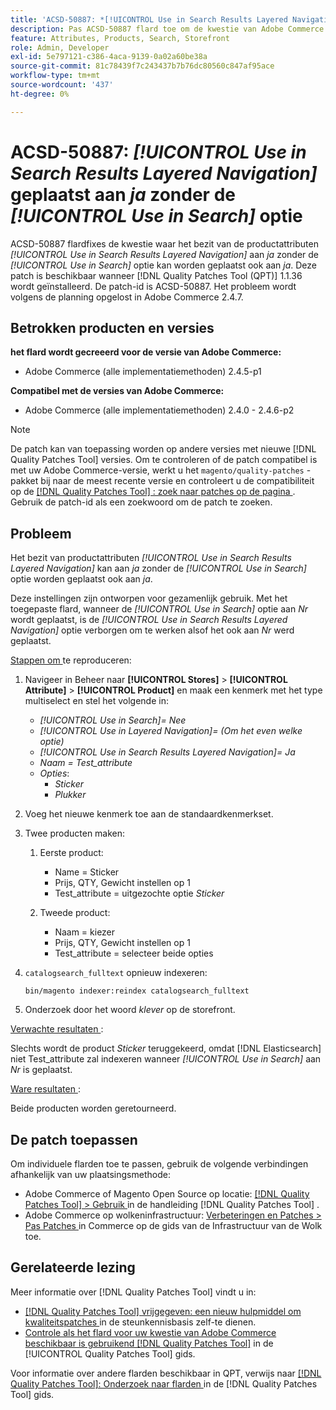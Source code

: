 ```yaml
---
title: 'ACSD-50887: *[!UICONTROL Use in Search Results Layered Navigation]* wordt geplaatst aan ja zonder de *[!UICONTROL Use in Search] * optie'
description: Pas ACSD-50887 flard toe om de kwestie van Adobe Commerce te bevestigen waar het bezit van het productkenmerk * [!UICONTROL Use in Search Results Layered Navigation]* kan worden geplaatst aan *Yes* zonder de * [!UICONTROL Use in Search] * optie ook wordt geplaatst aan *Yes*.
feature: Attributes, Products, Search, Storefront
role: Admin, Developer
exl-id: 5e797121-c386-4aca-9139-0a02a60be38a
source-git-commit: 81c78439f7c243437b7b76dc80560c847af95ace
workflow-type: tm+mt
source-wordcount: '437'
ht-degree: 0%

---
```


# ACSD-50887: *[!UICONTROL Use in Search Results Layered Navigation]* geplaatst aan *ja* zonder de *[!UICONTROL Use in Search]* optie

ACSD-50887 flardfixes de kwestie waar het bezit van de productattributen *[!UICONTROL Use in Search Results Layered Navigation]* aan *ja* zonder de *[!UICONTROL Use in Search]* optie kan worden geplaatst ook aan *ja*. Deze patch is beschikbaar wanneer [!DNL Quality Patches Tool (QPT)] 1.1.36 wordt geïnstalleerd. De patch-id is ACSD-50887. Het probleem wordt volgens de planning opgelost in Adobe Commerce 2.4.7.

## Betrokken producten en versies

**het flard wordt gecreeerd voor de versie van Adobe Commerce:**

* Adobe Commerce (alle implementatiemethoden) 2.4.5-p1

**Compatibel met de versies van Adobe Commerce:**

* Adobe Commerce (alle implementatiemethoden) 2.4.0 - 2.4.6-p2

>[!NOTE]
>
>De patch kan van toepassing worden op andere versies met nieuwe [!DNL Quality Patches Tool] versies. Om te controleren of de patch compatibel is met uw Adobe Commerce-versie, werkt u het `magento/quality-patches` -pakket bij naar de meest recente versie en controleert u de compatibiliteit op de [[!DNL Quality Patches Tool] : zoek naar patches op de pagina ](https://experienceleague.adobe.com/tools/commerce-quality-patches/index.html) . Gebruik de patch-id als een zoekwoord om de patch te zoeken.

## Probleem

Het bezit van productattributen *[!UICONTROL Use in Search Results Layered Navigation]* kan aan *ja* zonder de *[!UICONTROL Use in Search]* optie worden geplaatst ook aan *ja*.

Deze instellingen zijn ontworpen voor gezamenlijk gebruik. Met het toegepaste flard, wanneer de *[!UICONTROL Use in Search]* optie aan *Nr* wordt geplaatst, is de *[!UICONTROL Use in Search Results Layered Navigation]* optie verborgen om te werken alsof het ook aan *Nr* werd geplaatst.

<u> Stappen om </u> te reproduceren:

1. Navigeer in Beheer naar **[!UICONTROL Stores]** > **[!UICONTROL Attribute]** > **[!UICONTROL Product]** en maak een kenmerk met het type multiselect en stel het volgende in:

   * *[!UICONTROL Use in Search]= Nee*
   * *[!UICONTROL Use in Layered Navigation]= (Om het even welke optie)*
   * *[!UICONTROL Use in Search Results Layered Navigation]= Ja*
   * *Naam = Test_attribute*
   * *Opties*:
      * *Sticker*
      * *Plukker*

1. Voeg het nieuwe kenmerk toe aan de standaardkenmerkset.
1. Twee producten maken:

   1. Eerste product:
      * Name = Sticker
      * Prijs, QTY, Gewicht instellen op 1
      * Test_attribute = uitgezochte optie *Sticker*

   1. Tweede product:
      * Naam = kiezer
      * Prijs, QTY, Gewicht instellen op 1
      * Test_attribute = selecteer beide opties

1. `catalogsearch_fulltext` opnieuw indexeren:

   `bin/magento indexer:reindex catalogsearch_fulltext`

1. Onderzoek door het woord *klever* op de storefront.

<u> Verwachte resultaten </u>:

Slechts wordt de product *Sticker* teruggekeerd, omdat [!DNL Elasticsearch] niet Test_attribute zal indexeren wanneer *[!UICONTROL Use in Search]* aan *Nr* is geplaatst.

<u> Ware resultaten </u>:

Beide producten worden geretourneerd.

## De patch toepassen

Om individuele flarden toe te passen, gebruik de volgende verbindingen afhankelijk van uw plaatsingsmethode:

* Adobe Commerce of Magento Open Source op locatie: [[!DNL Quality Patches Tool]  > Gebruik ](/help/tools/quality-patches-tool/usage.md) in de handleiding [!DNL Quality Patches Tool] .
* Adobe Commerce op wolkeninfrastructuur: [ Verbeteringen en Patches > Pas Patches ](https://experienceleague.adobe.com/docs/commerce-cloud-service/user-guide/develop/upgrade/apply-patches.html) in Commerce op de gids van de Infrastructuur van de Wolk toe.

## Gerelateerde lezing

Meer informatie over [!DNL Quality Patches Tool] vindt u in:

* [[!DNL Quality Patches Tool]  vrijgegeven: een nieuw hulpmiddel om kwaliteitspatches ](https://experienceleague.adobe.com/en/docs/commerce-knowledge-base/kb/announcements/commerce-announcements/magento-quality-patches-released-new-tool-to-self-serve-quality-patches) in de steunkennisbasis zelf-te dienen.
* [ Controle als het flard voor uw kwestie van Adobe Commerce beschikbaar is gebruikend  [!DNL Quality Patches Tool]](/help/tools/quality-patches-tool/patches-available-in-qpt/check-patch-for-magento-issue-with-magento-quality-patches.md) in de [!UICONTROL Quality Patches Tool] gids.


Voor informatie over andere flarden beschikbaar in QPT, verwijs naar [[!DNL Quality Patches Tool]: Onderzoek naar flarden ](https://experienceleague.adobe.com/tools/commerce-quality-patches/index.html) in de [!DNL Quality Patches Tool] gids.

